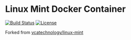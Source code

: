 # Linux Mint Docker Container

[![Build Status](https://travis-ci.org/fabiohbarbosa/docker-linux-mint.svg?branch=18.1)](https://travis-ci.org/fabiohbarbosa/docker-linux-mint)
[![License](https://img.shields.io/badge/license-MIT-brightgreen.svg?style=flat-square)](LICENSE)

Forked from [vcatechnology/linux-mint](https://hub.docker.com/r/vcatechnology/linux-mint/)
